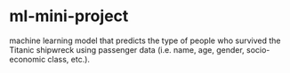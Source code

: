 # ml-mini-project
machine learning model that predicts the type of people who survived the Titanic
shipwreck using passenger data (i.e. name, age, gender, socio-economic class, etc.).
